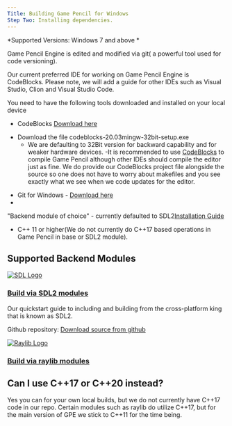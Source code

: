 ```yaml
---
Title: Building Game Pencil for Windows
Step Two: Installing dependencies.
---
```


*Supported Versions: Windows 7 and above *

Game Pencil Engine is edited and modified via git( a powerful tool used for code versioning).

Our current preferred IDE for working on Game Pencil Engine is CodeBlocks. Please note, we will add a guide for other IDEs such as Visual Studio, Clion and Visual Studio Code.

You need to have the following tools downloaded and installed on your local device
* CodeBlocks [Download here](http://www.codeblocks.org/downloads/binaries/)
- Download the file codeblocks-20.03mingw-32bit-setup.exe	
  - We are defaulting to 32Bit version for backward capability and for weaker hardware devices.
-It is recommended to use [CodeBlocks](http://www.codeblocks.org/) to compile Game Pencil although other IDEs should compile the editor just as fine. We do provide our CodeBlocks project file alongside the source so one does not have to worry about makefiles and you see exactly what we see when we code updates for the editor.

* Git for Windows - [Download here](https://gitforwindows.org/)
* 
"Backend module of choice" - currently defaulted to SDL2[Installation Guide](docs/modules/SDL2.md)

* C++ 11 or higher(We do not currently do C++17 based operations in Game Pencil in base or SDL2 module).





## Supported Backend Modules

[![SDL Logo](https://olddocs.gamepencil.net/wp-content/uploads/sites/6/2021/03/SDL_logo.png)](https://olddocs.gamepencil.net/including-sdl2-modules/)

### [Build via SDL2 modules](docs/modules/SDL2.md)

Our quickstart guide to including and building from the cross-platform king that is known as SDL2.

Github repository: [Download source from github](https://github.com/pawbyte/gpe-sdl2)

[![Raylib Logo](https://olddocs.gamepencil.net/wp-content/uploads/sites/6/2021/03/raylib_logo.png)](https://olddocs.gamepencil.net/including-raylib-module/)

### [Build via raylib modules](docs/modules/raylib.md)

## Can I use C++17 or C++20 instead?
 Yes you can for your own local builds, but we do not currently have C++17 code in our repo. Certain modules such as raylib do utilize C++17, but for the main version of GPE we stick to C++11 for the time being.
